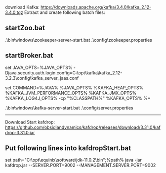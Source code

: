 
download Kafka: https://downloads.apache.org/kafka/3.4.0/kafka_2.12-3.4.0.tgz
Extract and create following batch files:

startZoo.bat
-------------------------------------------------------------------------------------------------------------------------------------
.\bin\windows\zookeeper-server-start.bat .\config\zookeeper.properties

startBroker.bat
-------------------------------------------------------------------------------------------------------------------------------------
set JAVA_OPTS=%JAVA_OPTS% -Djava.security.auth.login.config=C:\\opt\\kafka\\kafka_2.12-3.2.3\\config\\kafka_server_jaas.conf

set COMMAND=%JAVA% %JAVA_OPTS% %KAFKA_HEAP_OPTS% %KAFKA_JVM_PERFORMANCE_OPTS% %KAFKA_JMX_OPTS% %KAFKA_LOG4J_OPTS% -cp "%CLASSPATH%" %KAFKA_OPTS% %*

.\bin\windows\kafka-server-start.bat .\config\server.properties

-------------------------------------------------------------------------------
Download Start kafdrop: https://github.com/obsidiandynamics/kafdrop/releases/download/3.31.0/kafdrop-3.31.0.jar

Put following lines into kafdropStart.bat
-----------------------------------------------------------------------
set path="C:\opt\equinix\software\jdk-11.0.2\bin";%path%
java -jar kafdrop.jar --SERVER.PORT=9002 --MANAGEMENT.SERVER.PORT=9002

